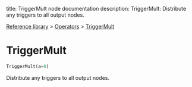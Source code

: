 title: TriggerMult node documentation
description: TriggerMult: Distribute any triggers to all output nodes.

[Reference library](../../index.md) > [Operators](../index.md) > [TriggerMult](index.md)

# TriggerMult

```python
TriggerMult(a=0)
```

Distribute any triggers to all output nodes.

